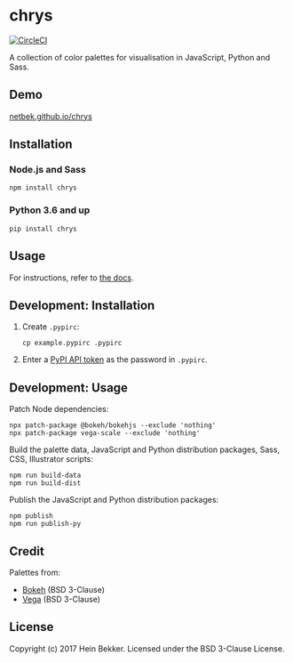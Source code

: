 # chrys

[![CircleCI](https://circleci.com/gh/netbek/chrys.svg?style=svg)](https://circleci.com/gh/netbek/chrys)

A collection of color palettes for visualisation in JavaScript, Python and Sass.

## Demo

[netbek.github.io/chrys](https://netbek.github.io/chrys#colour-schemes)

## Installation

### Node.js and Sass

```shell
npm install chrys
```

### Python 3.6 and up

```shell
pip install chrys
```

## Usage

For instructions, refer to [the docs](https://netbek.github.io/chrys#usage).

## Development: Installation

1. Create `.pypirc`:

    ```shell
    cp example.pypirc .pypirc
    ```

2. Enter a [PyPI API token](https://pypi.org/manage/account/#api-tokens) as the password in `.pypirc`.

## Development: Usage

Patch Node dependencies:

```shell
npx patch-package @bokeh/bokehjs --exclude 'nothing'
npx patch-package vega-scale --exclude 'nothing'
```

Build the palette data, JavaScript and Python distribution packages, Sass, CSS, Illustrator scripts:

```shell
npm run build-data
npm run build-dist
```

Publish the JavaScript and Python distribution packages:

```shell
npm publish
npm run publish-py
```

## Credit

Palettes from:

* [Bokeh](https://github.com/bokeh/bokeh) (BSD 3-Clause)
* [Vega](https://github.com/vega/vega) (BSD 3-Clause)

## License

Copyright (c) 2017 Hein Bekker. Licensed under the BSD 3-Clause License.
